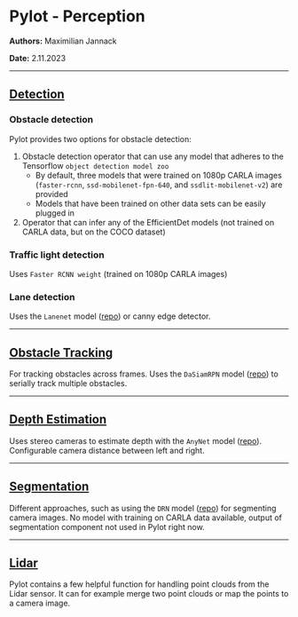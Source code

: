 # Pylot - Perception

**Authors:** Maximilian Jannack

**Date:** 2.11.2023

---

## [Detection](https://pylot.readthedocs.io/en/latest/perception.detection.html)

### Obstacle detection

Pylot provides two options for obstacle detection:

1. Obstacle detection operator that can use any model that adheres to the Tensorflow `object detection model zoo`
   - By default, three models that were trained on 1080p CARLA images (`faster-rcnn`, `ssd-mobilenet-fpn-640`, and `ssdlit-mobilenet-v2`) are provided
   - Models that have been trained on other data sets can be easily plugged in
2. Operator that can infer any of the EfficientDet models (not trained on CARLA data, but on the COCO dataset)

### Traffic light detection

Uses `Faster RCNN weight` (trained on 1080p CARLA images)

### Lane detection

Uses the `Lanenet` model ([repo](https://github.com/MaybeShewill-CV/lanenet-lane-detection)) or canny edge detector.

---

## [Obstacle Tracking](https://pylot.readthedocs.io/en/latest/perception.tracking.html)

For tracking obstacles across frames.
Uses the `DaSiamRPN` model ([repo](https://github.com/foolwood/DaSiamRPN)) to serially track multiple obstacles.

---

## [Depth Estimation](https://pylot.readthedocs.io/en/latest/perception.depth_estimation.html)

Uses stereo cameras to estimate depth with the `AnyNet` model ([repo](https://github.com/mileyan/AnyNet)).
Configurable camera distance between left and right.

---

## [Segmentation](https://pylot.readthedocs.io/en/latest/perception.segmentation.html)

Different approaches, such as using the `DRN` model ([repo](https://github.com/ICGog/drn)) for segmenting camera images.
No model with training on CARLA data available, output of segmentation component not used in Pylot right now.

---

## [Lidar](https://github.com/erdos-project/pylot/blob/master/pylot/perception/point_cloud.py)

Pylot contains a few helpful function for handling point clouds from the Lidar sensor.
It can for example merge two point clouds or map the points to a camera image.

